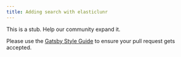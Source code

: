 ```yaml
---
title: Adding search with elasticlunr
---
```


This is a stub. Help our community expand it.

Please use the [Gatsby Style Guide](/contributing/gatsby-style-guide/) to ensure your pull request gets accepted.